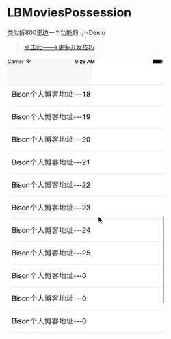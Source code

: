 # LBMoviesPossession
类似折800里边一个功能的 小-Demo

> [点击此--->更多开发技巧](http://allluckly.cn/) <br>


![(LBMoviesPossession)](https://github.com/AllLuckly/LBMoviesPossession/blob/master/Move.gif?raw=true)
